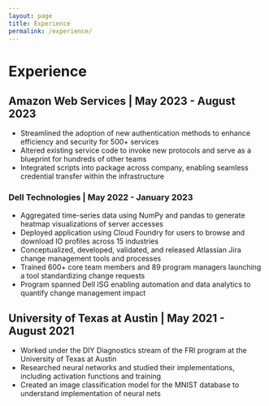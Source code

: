 ```yaml
---
layout: page
title: Experience
permalink: /experience/
---
```


# Experience

## Amazon Web Services | May 2023 - August 2023

* Streamlined the adoption of new authentication methods to enhance efficiency and security for 500+ services
* Altered existing service code to invoke new protocols and serve as a blueprint for hundreds of other teams
* Integrated scripts into package across company, enabling seamless credential transfer within the infrastructure

### Dell Technologies | May 2022 - January 2023

* Aggregated time-series data using NumPy and pandas to generate heatmap visualizations of server accesses
* Deployed application using Cloud Foundry for users to browse and download IO profiles across 15 industries
* Conceptualized, developed, validated, and released Atlassian Jira change management tools and processes
* Trained 600+ core team members and 89 program managers launching a tool standardizing change requests
* Program spanned Dell ISG enabling automation and data analytics to quantify change management impact

## University of Texas at Austin | May 2021 - August 2021

* Worked under the DIY Diagnostics stream of the FRI program at the University of Texas at Austin
* Researched neural networks and studied their implementations, including activation functions and training
* Created an image classification model for the MNIST database to understand implementation of neural nets
